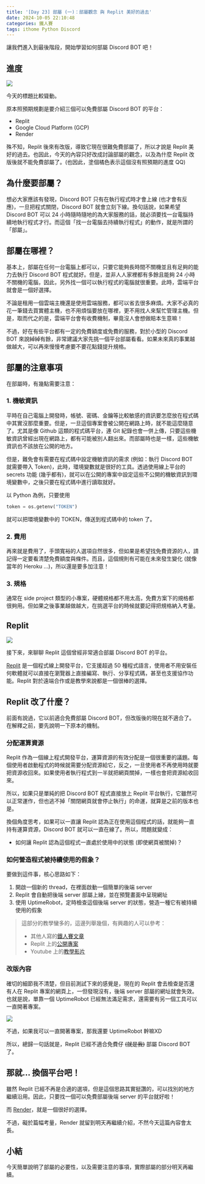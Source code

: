 ```yaml
---
title: '[Day 23] 部屬 (一)：部屬觀念 與 Replit 美好的過去'
date: 2024-10-05 22:10:48
categories: 鐵人賽
tags: ithome Python Discord
---
```


讓我們進入到最後階段，開始學習如何部屬 Discord BOT 吧！

<!-- more -->

## 進度

![](https://firebasestorage.googleapis.com/v0/b/images-7e754.appspot.com/o/ithome_2024%2F23_roadmap_4.jpg?alt=media&token=9475f583-dbce-4984-86c2-57c4a7728965)

今天的標題比較聳動。

原本照預期規劃是要介紹三個可以免費部屬 Discord BOT 的平台：
- Replit
- Google Cloud Platform (GCP)
- Render

殊不知，Replit 後來有改版，導致它現在很難免費部屬了，所以才說是 Replit 美好的過去。也因此，今天的內容只好改成討論部屬的觀念，以及為什麼 Replit 改版後就不能免費部屬了。(也因此，塗個橘色表示這個沒有照預期的進度 QQ)

## 為什麼要部屬？

想必大家應該有發現，Discord BOT 只有在執行程式時才會上線 (也才會有反應)，一旦把程式關閉，Discord BOT 就會立刻下線。換句話說，如果希望 Discord BOT 可以 24 小時隨時隨地的為大家服務的話，就必須要找一台電腦持續地執行程式才行。而這個「找一台電腦去持續執行程式」的動作，就是所謂的「部屬」。

## 部屬在哪裡？

基本上，部屬在任何一台電腦上都可以，只要它能夠長時間不關機並且有足夠的能力去執行 Discord BOT 程式就好。但是，並非人人家裡都有多餘且能夠 24 小時不關機的電腦，因此，另外找一個可以執行程式的電腦就很重要。此時，雲端平台就會是一個好選擇。

不論是租用一個雲端主機還是使用雲端服務，都可以省去很多麻煩。大家不必真的花一筆錢去買實體主機，也不用煩惱要放在哪裡，更不用找人來幫忙管理主機。但是，取而代之的是，雲端平台會有收費機制，畢竟沒人會想做賠本生意嘛！

不過，好在有些平台都有一定的免費額度或免費的服務，對於小型的 Discord BOT 來說綽綽有餘，非常建議大家先挑一個平台部屬看看。如果未來真的事業越做越大，可以再來慢慢考慮要不要花點錢提升規格。

## 部屬的注意事項

在部屬時，有幾點需要注意：

### 1. 機敏資訊

平時在自己電腦上開發時，帳號、密碼、金鑰等比較敏感的資訊要怎麼放在程式碼中其實沒那麼重要。但是，一旦這個專案會被公開在網路上時，就不能這麼隨意了。尤其是像 Github 這類的程式碼平台，連 Git 紀錄也會一併上傳，只要這些機敏資訊曾經出現在網路上，都有可能被別人翻出來。而部屬時也是一樣，這些機敏資訊也不該放在公開的地方。

但是，難免會有需要在程式碼中設定機敏資訊的需求 (例如：執行 Discord BOT 就需要帶入 Token)，此時，環境變數就是很好的工具。透過使用線上平台的 secrets 功能 (幾乎都有)，就可以在公開的專案中設定這些不公開的機敏資訊到環境變數中，之後只要在程式碼中進行讀取就好。

以 Python 為例，只要使用

```python
token = os.getenv("TOKEN")
```

就可以把環境變數中的 TOKEN，傳送到程式碼中的 token 了。

### 2. 費用

再來就是費用了，手頭寬裕的人選項自然很多，但如果是希望找免費資源的人，請記得一定要看清楚免費額度與條件。而且，這個規則有可能在未來發生變化 (就像當年的 Heroku ...)，所以還是要多加注意！

### 3. 規格

通常在 side project 類型的小專案，硬體規格都不用太高，免費方案下的規格都很夠用。但如果之後事業越做越大，在挑選平台的時候就要記得把規格納入考量。

## Replit

![](https://firebasestorage.googleapis.com/v0/b/images-7e754.appspot.com/o/ithome_2024%2F23_replit_logo.avif?alt=media&token=802b36ee-700e-45eb-a59f-7193f2fd7d1c)

接下來，來聊聊 Replit 這個曾經非常適合部屬 Discord BOT 的平台。

[Replit](https://replit.com/) 是一個程式線上開發平台，它支援超過 50 種程式語言，使用者不用安裝任何軟體就可以直接在瀏覽器上直接編寫、執行、分享程式碼，甚至也支援協作功能。Replit 對於遠端合作或是教學來說都是一個很棒的選擇。

## Replit 改了什麼？

前面有說過，它以前適合免費部屬 Discord BOT，但改版後的現在就不適合了。在解釋之前，要先說明一下原本的機制。

### 分配運算資源

Replit 作為一個線上程式開發平台，運算資源的有效分配是一個很重要的議題。每個使用者啟動程式的時候就需要分配資源給它，反之，一旦使用者不再使用時就要把資源收回來。如果使用者執行程式到一半就把網頁關掉，一樣也會把資源給收回來。

所以，如果只是單純的把 Discord BOT 程式直接放上 Replit 平台執行，它雖然可以正常運作，但也逃不掉「關閉網頁就會停止執行」的命運，就算是之前的版本也是。

換個角度思考，如果可以一直讓 Replit 認為正在使用這個程式的話，就能夠一直持有運算資源，Discord BOT 就可以一直在線了。所以，問題就變成：
- 如何讓 Replit 認為這個程式一直處於使用中的狀態 (即使網頁被關掉)？

### 如何營造程式被持續使用的假象？

要做到這件事，核心思路如下：
1. 開啟一個新的 thread，在裡面啟動一個簡單的後端 server
2. Replit 會自動把後端 server 部屬上線，並在預覽畫面中呈現網址
3. 使用 UptimeRobot，定時檢查這個後端 server 的狀態，營造一種它有被持續使用的假象

> 這部分的教學蠻多的，這邊列舉幾個，有興趣的人可以參考：
> - 其他人寫的[鐵人賽文章](https://ithelp.ithome.com.tw/articles/10271672)
> - Replit 上的[公開專案](https://replit.com/@NoobGamerYT/Discord-Online-247#README.md)
> - Youtube 上的[教學影片](https://www.youtube.com/watch?v=yfgEbZAXMAQ)

### 改版內容

確切的細節我不清楚，但目前測試下來的感覺是，現在的 Replit 會去檢查是否還有人在 Replit 專案的網頁上，一但發現沒有，後端 server 部屬的網址就會失效。也就是說，單靠一個 UptimeRobot 已經無法滿足需求，還需要有另一個工具可以一直開著專案。

![](https://firebasestorage.googleapis.com/v0/b/images-7e754.appspot.com/o/ithome_2024%2F23_replit_09.png?alt=media&token=8d82164c-111e-4d1c-b222-f98bb8d989c8)

不過，如果我可以一直開著專案，那我還要 UptimeRobot 幹嘛XD

所以，總歸一句話就是，Replit 已經不適合免費仔 ~~(就是我)~~ 部屬 Discord BOT 了。

## 那就... 換個平台吧！

雖然 Replit 已經不再是合適的選項，但是這個思路其實挺讚的，可以找別的地方繼續沿用。因此，只要找一個可以免費部屬後端 server 的平台就好啦！

而 [Render](https://render.com/)，就是一個很好的選擇。

不過，礙於篇幅考量，Render 就留到明天再繼續介紹，不然今天這篇內容會太長。

## 小結

今天簡單說明了部屬的必要性，以及需要注意的事項，實際部屬的部分明天再繼續。

